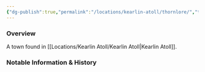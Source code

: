 ```yaml
---
{"dg-publish":true,"permalink":"/locations/kearlin-atoll/thornlore/","tags":["Undiscovered"],"updated":"2025-02-13T18:08:28.438+00:00"}
---
```



### Overview
A town found in [[Locations/Kearlin Atoll/Kearlin Atoll\|Kearlin Atoll]].

### Notable Information & History 